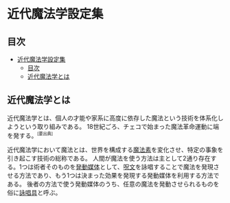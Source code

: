 # 近代魔法学設定集

## 目次
- [近代魔法学設定集](#近代魔法学設定集)
  - [目次](#目次)
  - [近代魔法学とは](#近代魔法学とは)

## 近代魔法学とは
近代魔法学とは、個人の才能や家系に高度に依存した魔法という技術を体系化しようという取り組みである。
18世紀ごろ、チェコで始まった魔法革命運動に端を発する。<sup><small>[要出典]</small></sup>

近代魔法学において魔法とは、世界を構成する[魔法素](magion.md)を変化させ、特定の事象を引き起こす技術の総称である。
人間が魔法を使う方法は主として2通り存在する。1つは術者そのものを[発動媒体](mediator.md)として、[呪文](spell.md)を詠唱することで魔法を発現させる方法であり、もう1つは決まった効果を発現する発動媒体を利用する方法である。
後者の方法で使う発動媒体のうち、任意の魔法を発動させられるものを俗に[詠唱具](speller.md)と呼ぶ。
